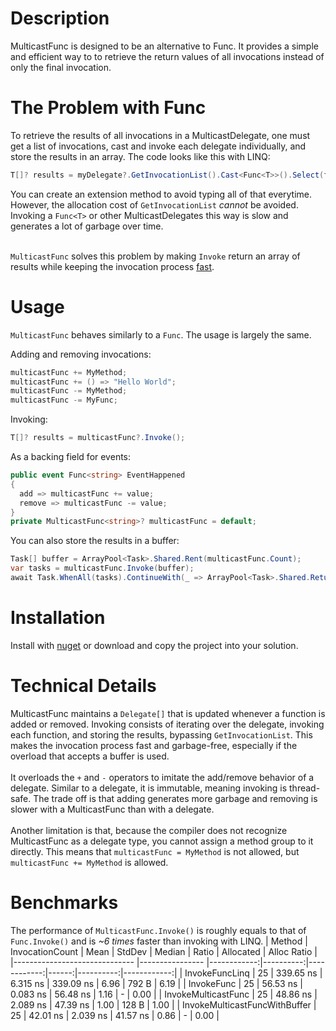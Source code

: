 # Description
MulticastFunc is designed to be an alternative to Func. It provides a simple and efficient way to to retrieve the return values of all invocations instead of only the final invocation.

# The Problem with Func
To retrieve the results of all invocations in a MulticastDelegate, one must get a list of invocations, cast and invoke each delegate individually, and store the results in an array.
The code looks like this with LINQ:
```csharp
T[]? results = myDelegate?.GetInvocationList().Cast<Func<T>>().Select(f => f.Invoke()).ToArray();
```
You can create an extension method to avoid typing all of that everytime. However, the allocation cost of `GetInvocationList` *cannot* be avoided. Invoking a `Func<T>` or other MulticastDelegates this way is slow and generates a lot of garbage over time.</br></br>

`MulticastFunc` solves this problem by making `Invoke` return an array of results while keeping the invocation process [fast](#Benchmarks).

# Usage
`MulticastFunc` behaves similarly to a `Func`. The usage is largely the same.</br>

Adding and removing invocations:
```csharp
multicastFunc += MyMethod;
multicastFunc += () => "Hello World";
multicastFunc -= MyMethod;
multicastFunc -= MyFunc;
```

Invoking:
```csharp
T[]? results = multicastFunc?.Invoke();
```

As a backing field for events:
```csharp
public event Func<string> EventHappened
{
  add => multicastFunc += value;
  remove => multicastFunc -= value;
}
private MulticastFunc<string>? multicastFunc = default;
```

You can also store the results in a buffer:
```csharp
Task[] buffer = ArrayPool<Task>.Shared.Rent(multicastFunc.Count);
var tasks = multicastFunc.Invoke(buffer);
await Task.WhenAll(tasks).ContinueWith(_ => ArrayPool<Task>.Shared.Return(buffer));
```

# Installation
Install with [nuget](https://www.nuget.org/packages/MulticastFunc/) or download and copy the project into your solution.

# Technical Details
MulticastFunc maintains a `Delegate[]` that is updated whenever a function is added or removed. Invoking consists of iterating over the delegate, invoking each function, and storing the results, bypassing `GetInvocationList`. This makes the invocation process fast and garbage-free, especially if the overload that accepts a buffer is used.</br></br>
It overloads the `+` and `-` operators to imitate the add/remove behavior of a delegate. Similar to a delegate, it is immutable, meaning invoking is thread-safe. The trade off is that adding generates more garbage and removing is slower with a MulticastFunc than with a delegate.</br></br>
Another limitation is that, because the compiler does not recognize MulticastFunc as a delegate type, you cannot assign a method group to it directly. This means that `multicastFunc = MyMethod` is not allowed, but `multicastFunc += MyMethod` is allowed.

# Benchmarks
The performance of `MulticastFunc.Invoke()` is roughly equals to that of `Func.Invoke()` and is *~6 times* faster than invoking with LINQ.
| Method                        | InvocationCount | Mean        | StdDev    | Median      | Ratio | Allocated | Alloc Ratio |
|------------------------------ |---------------- |------------:|----------:|------------:|------:|----------:|------------:|
| InvokeFuncLinq                | 25              |   339.65 ns |  6.315 ns |   339.09 ns |  6.96 |     792 B |        6.19 |
| InvokeFunc                    | 25              |    56.53 ns |  0.083 ns |    56.48 ns |  1.16 |         - |        0.00 |
| InvokeMulticastFunc           | 25              |    48.86 ns |  2.089 ns |    47.39 ns |  1.00 |     128 B |        1.00 |
| InvokeMulticastFuncWithBuffer | 25              |    42.01 ns |  2.039 ns |    41.57 ns |  0.86 |         - |        0.00 |
